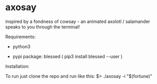 # axosay
inspired by a fondness of cowsay - an animated axolotl / salamander speaks to you through the terminal!

Requirements:

- python3

- pypi package: blessed ( pip3 install blessed --user )

Installation:

To run just clone the repo and run like this:
$> ./axosay -i "$(fortune)"
